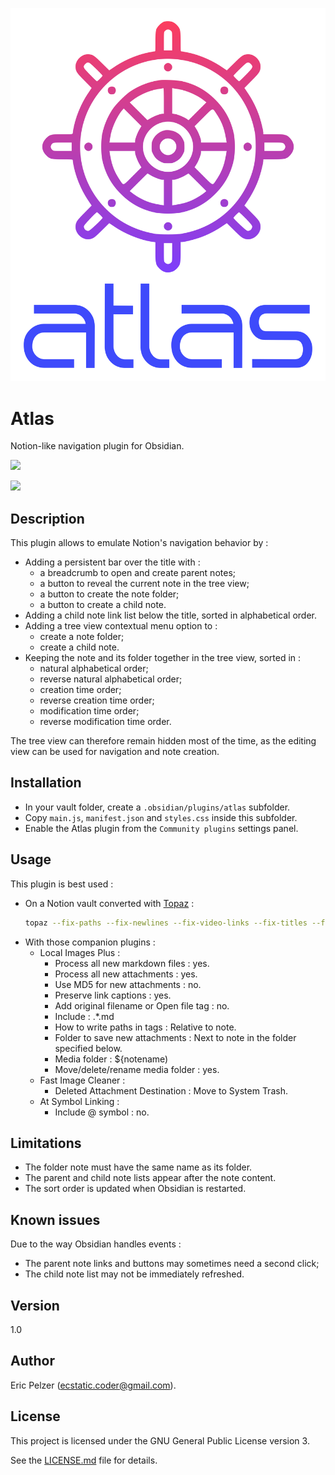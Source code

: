 ![](https://github.com/senselogic/ATLAS/blob/master/LOGO/atlas.png)

# Atlas

Notion-like navigation plugin for Obsidian.

![](https://github.com/senselogic/ATLAS/blob/master/SCREENSHOT/atlas_1.png)

![](https://github.com/senselogic/ATLAS/blob/master/SCREENSHOT/atlas_2.png)

## Description

This plugin allows to emulate Notion's navigation behavior by :
*   Adding a persistent bar over the title with :
    *   a breadcrumb to open and create parent notes;
    *   a button to reveal the current note in the tree view;
    *   a button to create the note folder;
    *   a button to create a child note.
*   Adding a child note link list below the title, sorted in alphabetical order.
*   Adding a tree view contextual menu option to :
    *   create a note folder;
    *   create a child note.
*   Keeping the note and its folder together in the tree view, sorted in :
    *   natural alphabetical order;
    *   reverse natural alphabetical order;
    *   creation time order;
    *   reverse creation time order;
    *   modification time order;
    *   reverse modification time order.

The tree view can therefore remain hidden most of the time, as the editing view can be used for navigation and note creation.

## Installation

*   In your vault folder, create a `.obsidian/plugins/atlas` subfolder.
*   Copy `main.js`, `manifest.json` and `styles.css` inside this subfolder.
*   Enable the Atlas plugin from the `Community plugins` settings panel.

## Usage

This plugin is best used :

*   On a Notion vault converted with [Topaz](https://github.com/senselogic/TOPAZ) :
    ```sh
    topaz --fix-paths --fix-newlines --fix-video-links --fix-titles --fix-indexes NOTION_EXPORT_FOLDER/ OBSIDIAN_VAULT_FOLDER/
    ```
*   With those companion plugins :
    *   Local Images Plus :
        *   Process all new markdown files : yes.
        *   Process all new attachments : yes.
        *   Use MD5 for new attachments : no.
        *   Preserve link captions : yes.
        *   Add original filename or Open file tag : no.
        *   Include : .*\.md
        *   How to write paths in tags : Relative to note.
        *   Folder to save new attachments : Next to note in the folder specified below.
        *   Media folder : ${notename)
        *   Move/delete/rename media folder : yes.
    *   Fast Image Cleaner :
        *   Deleted Attachment Destination : Move to System Trash.
    *   At Symbol Linking :
        *   Include @ symbol : no.

## Limitations

*   The folder note must have the same name as its folder.
*   The parent and child note lists appear after the note content.
*   The sort order is updated when Obsidian is restarted.

## Known issues

Due to the way Obsidian handles events :
*   The parent note links and buttons may sometimes need a second click;
*   The child note list may not be immediately refreshed.

## Version

1.0

## Author

Eric Pelzer (ecstatic.coder@gmail.com).

## License

This project is licensed under the GNU General Public License version 3.

See the [LICENSE.md](LICENSE.md) file for details.

